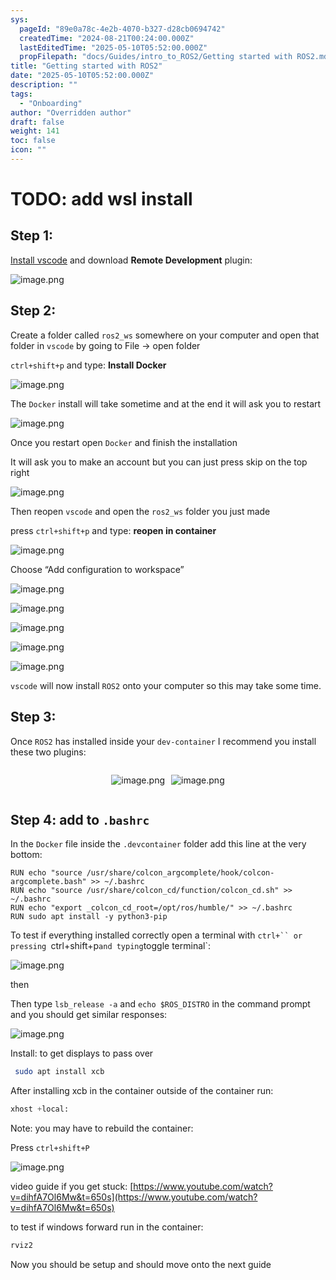 ```yaml
---
sys:
  pageId: "89e0a78c-4e2b-4070-b327-d28cb0694742"
  createdTime: "2024-08-21T00:24:00.000Z"
  lastEditedTime: "2025-05-10T05:52:00.000Z"
  propFilepath: "docs/Guides/intro_to_ROS2/Getting started with ROS2.md"
title: "Getting started with ROS2"
date: "2025-05-10T05:52:00.000Z"
description: ""
tags:
  - "Onboarding"
author: "Overridden author"
draft: false
weight: 141
toc: false
icon: ""
---
```


# TODO: add wsl install

## Step 1:

[Install vscode](https://code.visualstudio.com/download) and download **Remote Development** plugin:

![image.png](https://prod-files-secure.s3.us-west-2.amazonaws.com/d518164a-d88e-44d1-a4ee-3adb3bd8bce0/efb52993-1881-4a40-b95e-6f020334f022/image.png?X-Amz-Algorithm=AWS4-HMAC-SHA256&X-Amz-Content-Sha256=UNSIGNED-PAYLOAD&X-Amz-Credential=ASIAZI2LB466XF5ANFMM%2F20250710%2Fus-west-2%2Fs3%2Faws4_request&X-Amz-Date=20250710T034546Z&X-Amz-Expires=3600&X-Amz-Security-Token=IQoJb3JpZ2luX2VjEKv%2F%2F%2F%2F%2F%2F%2F%2F%2F%2FwEaCXVzLXdlc3QtMiJGMEQCIDb9p5OT6R6%2BC8NNtCqq%2Ffk3WTIWK4pZLbABkvRLvB%2FoAiBqlvD%2BAAuSEeDNK7VgyDlqSesqaJK7GVa9lT6BwNEDniqIBAi0%2F%2F%2F%2F%2F%2F%2F%2F%2F%2F8BEAAaDDYzNzQyMzE4MzgwNSIMpfZWA%2FcmKfJs7ycoKtwDH%2FwGh8R2DDKQEbpyT0nvll7%2Fq%2BgfgceMZipZzHi3Q3vh2%2FnNNgU%2BBKidq%2Fl2g%2FWB8w1v4bryS%2FxeHQ2%2FdBs3Zl%2BMUBkhV72eAHXU4l9%2Bb8slL9RntdvmnpRvl%2FjW05frz%2FyYZtzSCTWu1ZSIKlniwbYqckpkOUYELnfFIBfGPtwIGQmBJAU30GlXQg%2FN1JYqcIs83Oytj8PJaiMwBqW3y4hfAMZSbjNI7W3OiWhC5VN6ULX1ZaHmIjLx%2BtFP9te%2FfCdHSbjl0GIxLRk%2BKmf7NHCwtLuJKX8KLmmhCzX0ua%2BLf8J5XUObFkRynsjsAckUb8YEjanAyq%2F2T%2FT0emXukKfY1iwXGu3Y4FYTZ6aTzbwbYk70pGGZHRGLEFtvFPTx%2BGm0%2Fq8EVYdIQWur59PphEq3qhnCpQhzXuh%2BCn0nBASyBzX%2F7XZLIddyjoTHfHQT90ujRpzniknGkJAcf9Hl5UE%2BHjQcluhug69yNo%2BPCSBj8izA%2FPjOBaG22N%2FRRyLazJ91y%2FA0uit2kmaYU5qLKb9ZrF1XZyLjk0wLcHresZ4vrutfMRhHc%2FOo1OwGOTHs5ny4Pv38xCbeSJ7nAIQ6oLTZ0ktD6%2BEDPTpcdNZy04%2B06srovsyZEYqL15gwl9G8wwY6pgG85qRQ6%2F9U4GC%2B1dl6ZX3yi079bZvwJAGIrIyjhLD1V6CYbMf8Yd4K2iTxzsHHOdL2cAVUPm5%2FB8NKcCZVJHGHsgoOhxG2boThIoPk5pY0%2F7xBVayXRLGCiMkAlPupt84N16KSj921%2FA4kak0hW%2FjQRfhp4JGl2yM%2F1U0WpbsEUP6ZZJaw1cJXr5MpyCKJ%2FoFgno%2B9LX%2BhI272FKhddPQPM64gcXlU&X-Amz-Signature=6739d5570721413b4000289207486e9c209c8413ff5072ccc7c7b75b9c517e63&X-Amz-SignedHeaders=host&x-amz-checksum-mode=ENABLED&x-id=GetObject)

## Step 2:

Create a folder called `ros2_ws` somewhere on your computer and open that folder in `vscode` by going to File → open folder 

`ctrl+shift+p` and type: **Install Docker**

![image.png](https://prod-files-secure.s3.us-west-2.amazonaws.com/d518164a-d88e-44d1-a4ee-3adb3bd8bce0/2269dc0e-1cd5-47ff-bceb-c04ad9b2eab0/image.png?X-Amz-Algorithm=AWS4-HMAC-SHA256&X-Amz-Content-Sha256=UNSIGNED-PAYLOAD&X-Amz-Credential=ASIAZI2LB466XF5ANFMM%2F20250710%2Fus-west-2%2Fs3%2Faws4_request&X-Amz-Date=20250710T034546Z&X-Amz-Expires=3600&X-Amz-Security-Token=IQoJb3JpZ2luX2VjEKv%2F%2F%2F%2F%2F%2F%2F%2F%2F%2FwEaCXVzLXdlc3QtMiJGMEQCIDb9p5OT6R6%2BC8NNtCqq%2Ffk3WTIWK4pZLbABkvRLvB%2FoAiBqlvD%2BAAuSEeDNK7VgyDlqSesqaJK7GVa9lT6BwNEDniqIBAi0%2F%2F%2F%2F%2F%2F%2F%2F%2F%2F8BEAAaDDYzNzQyMzE4MzgwNSIMpfZWA%2FcmKfJs7ycoKtwDH%2FwGh8R2DDKQEbpyT0nvll7%2Fq%2BgfgceMZipZzHi3Q3vh2%2FnNNgU%2BBKidq%2Fl2g%2FWB8w1v4bryS%2FxeHQ2%2FdBs3Zl%2BMUBkhV72eAHXU4l9%2Bb8slL9RntdvmnpRvl%2FjW05frz%2FyYZtzSCTWu1ZSIKlniwbYqckpkOUYELnfFIBfGPtwIGQmBJAU30GlXQg%2FN1JYqcIs83Oytj8PJaiMwBqW3y4hfAMZSbjNI7W3OiWhC5VN6ULX1ZaHmIjLx%2BtFP9te%2FfCdHSbjl0GIxLRk%2BKmf7NHCwtLuJKX8KLmmhCzX0ua%2BLf8J5XUObFkRynsjsAckUb8YEjanAyq%2F2T%2FT0emXukKfY1iwXGu3Y4FYTZ6aTzbwbYk70pGGZHRGLEFtvFPTx%2BGm0%2Fq8EVYdIQWur59PphEq3qhnCpQhzXuh%2BCn0nBASyBzX%2F7XZLIddyjoTHfHQT90ujRpzniknGkJAcf9Hl5UE%2BHjQcluhug69yNo%2BPCSBj8izA%2FPjOBaG22N%2FRRyLazJ91y%2FA0uit2kmaYU5qLKb9ZrF1XZyLjk0wLcHresZ4vrutfMRhHc%2FOo1OwGOTHs5ny4Pv38xCbeSJ7nAIQ6oLTZ0ktD6%2BEDPTpcdNZy04%2B06srovsyZEYqL15gwl9G8wwY6pgG85qRQ6%2F9U4GC%2B1dl6ZX3yi079bZvwJAGIrIyjhLD1V6CYbMf8Yd4K2iTxzsHHOdL2cAVUPm5%2FB8NKcCZVJHGHsgoOhxG2boThIoPk5pY0%2F7xBVayXRLGCiMkAlPupt84N16KSj921%2FA4kak0hW%2FjQRfhp4JGl2yM%2F1U0WpbsEUP6ZZJaw1cJXr5MpyCKJ%2FoFgno%2B9LX%2BhI272FKhddPQPM64gcXlU&X-Amz-Signature=61cb80eacc2e3fc5e3e46bf277cfc6c751d8ae75238a44721b051a48f1bf7855&X-Amz-SignedHeaders=host&x-amz-checksum-mode=ENABLED&x-id=GetObject)

The `Docker` install will take sometime and at the end it will ask you to restart

![image.png](https://prod-files-secure.s3.us-west-2.amazonaws.com/d518164a-d88e-44d1-a4ee-3adb3bd8bce0/ed233f78-be33-4b1f-b89c-9c346c0e961e/image.png?X-Amz-Algorithm=AWS4-HMAC-SHA256&X-Amz-Content-Sha256=UNSIGNED-PAYLOAD&X-Amz-Credential=ASIAZI2LB466XF5ANFMM%2F20250710%2Fus-west-2%2Fs3%2Faws4_request&X-Amz-Date=20250710T034546Z&X-Amz-Expires=3600&X-Amz-Security-Token=IQoJb3JpZ2luX2VjEKv%2F%2F%2F%2F%2F%2F%2F%2F%2F%2FwEaCXVzLXdlc3QtMiJGMEQCIDb9p5OT6R6%2BC8NNtCqq%2Ffk3WTIWK4pZLbABkvRLvB%2FoAiBqlvD%2BAAuSEeDNK7VgyDlqSesqaJK7GVa9lT6BwNEDniqIBAi0%2F%2F%2F%2F%2F%2F%2F%2F%2F%2F8BEAAaDDYzNzQyMzE4MzgwNSIMpfZWA%2FcmKfJs7ycoKtwDH%2FwGh8R2DDKQEbpyT0nvll7%2Fq%2BgfgceMZipZzHi3Q3vh2%2FnNNgU%2BBKidq%2Fl2g%2FWB8w1v4bryS%2FxeHQ2%2FdBs3Zl%2BMUBkhV72eAHXU4l9%2Bb8slL9RntdvmnpRvl%2FjW05frz%2FyYZtzSCTWu1ZSIKlniwbYqckpkOUYELnfFIBfGPtwIGQmBJAU30GlXQg%2FN1JYqcIs83Oytj8PJaiMwBqW3y4hfAMZSbjNI7W3OiWhC5VN6ULX1ZaHmIjLx%2BtFP9te%2FfCdHSbjl0GIxLRk%2BKmf7NHCwtLuJKX8KLmmhCzX0ua%2BLf8J5XUObFkRynsjsAckUb8YEjanAyq%2F2T%2FT0emXukKfY1iwXGu3Y4FYTZ6aTzbwbYk70pGGZHRGLEFtvFPTx%2BGm0%2Fq8EVYdIQWur59PphEq3qhnCpQhzXuh%2BCn0nBASyBzX%2F7XZLIddyjoTHfHQT90ujRpzniknGkJAcf9Hl5UE%2BHjQcluhug69yNo%2BPCSBj8izA%2FPjOBaG22N%2FRRyLazJ91y%2FA0uit2kmaYU5qLKb9ZrF1XZyLjk0wLcHresZ4vrutfMRhHc%2FOo1OwGOTHs5ny4Pv38xCbeSJ7nAIQ6oLTZ0ktD6%2BEDPTpcdNZy04%2B06srovsyZEYqL15gwl9G8wwY6pgG85qRQ6%2F9U4GC%2B1dl6ZX3yi079bZvwJAGIrIyjhLD1V6CYbMf8Yd4K2iTxzsHHOdL2cAVUPm5%2FB8NKcCZVJHGHsgoOhxG2boThIoPk5pY0%2F7xBVayXRLGCiMkAlPupt84N16KSj921%2FA4kak0hW%2FjQRfhp4JGl2yM%2F1U0WpbsEUP6ZZJaw1cJXr5MpyCKJ%2FoFgno%2B9LX%2BhI272FKhddPQPM64gcXlU&X-Amz-Signature=7f9ced631a7a6456a31c779420b602826f2fc2a38fd447055b962d21ab87974c&X-Amz-SignedHeaders=host&x-amz-checksum-mode=ENABLED&x-id=GetObject)

Once you restart open `Docker` and finish the installation

It will ask you to make an account but you can just press skip on the top right

![image.png](https://prod-files-secure.s3.us-west-2.amazonaws.com/d518164a-d88e-44d1-a4ee-3adb3bd8bce0/21010ad9-1659-4fd9-9f59-9932a09b2a3d/image.png?X-Amz-Algorithm=AWS4-HMAC-SHA256&X-Amz-Content-Sha256=UNSIGNED-PAYLOAD&X-Amz-Credential=ASIAZI2LB466XF5ANFMM%2F20250710%2Fus-west-2%2Fs3%2Faws4_request&X-Amz-Date=20250710T034546Z&X-Amz-Expires=3600&X-Amz-Security-Token=IQoJb3JpZ2luX2VjEKv%2F%2F%2F%2F%2F%2F%2F%2F%2F%2FwEaCXVzLXdlc3QtMiJGMEQCIDb9p5OT6R6%2BC8NNtCqq%2Ffk3WTIWK4pZLbABkvRLvB%2FoAiBqlvD%2BAAuSEeDNK7VgyDlqSesqaJK7GVa9lT6BwNEDniqIBAi0%2F%2F%2F%2F%2F%2F%2F%2F%2F%2F8BEAAaDDYzNzQyMzE4MzgwNSIMpfZWA%2FcmKfJs7ycoKtwDH%2FwGh8R2DDKQEbpyT0nvll7%2Fq%2BgfgceMZipZzHi3Q3vh2%2FnNNgU%2BBKidq%2Fl2g%2FWB8w1v4bryS%2FxeHQ2%2FdBs3Zl%2BMUBkhV72eAHXU4l9%2Bb8slL9RntdvmnpRvl%2FjW05frz%2FyYZtzSCTWu1ZSIKlniwbYqckpkOUYELnfFIBfGPtwIGQmBJAU30GlXQg%2FN1JYqcIs83Oytj8PJaiMwBqW3y4hfAMZSbjNI7W3OiWhC5VN6ULX1ZaHmIjLx%2BtFP9te%2FfCdHSbjl0GIxLRk%2BKmf7NHCwtLuJKX8KLmmhCzX0ua%2BLf8J5XUObFkRynsjsAckUb8YEjanAyq%2F2T%2FT0emXukKfY1iwXGu3Y4FYTZ6aTzbwbYk70pGGZHRGLEFtvFPTx%2BGm0%2Fq8EVYdIQWur59PphEq3qhnCpQhzXuh%2BCn0nBASyBzX%2F7XZLIddyjoTHfHQT90ujRpzniknGkJAcf9Hl5UE%2BHjQcluhug69yNo%2BPCSBj8izA%2FPjOBaG22N%2FRRyLazJ91y%2FA0uit2kmaYU5qLKb9ZrF1XZyLjk0wLcHresZ4vrutfMRhHc%2FOo1OwGOTHs5ny4Pv38xCbeSJ7nAIQ6oLTZ0ktD6%2BEDPTpcdNZy04%2B06srovsyZEYqL15gwl9G8wwY6pgG85qRQ6%2F9U4GC%2B1dl6ZX3yi079bZvwJAGIrIyjhLD1V6CYbMf8Yd4K2iTxzsHHOdL2cAVUPm5%2FB8NKcCZVJHGHsgoOhxG2boThIoPk5pY0%2F7xBVayXRLGCiMkAlPupt84N16KSj921%2FA4kak0hW%2FjQRfhp4JGl2yM%2F1U0WpbsEUP6ZZJaw1cJXr5MpyCKJ%2FoFgno%2B9LX%2BhI272FKhddPQPM64gcXlU&X-Amz-Signature=a358d3dc7dddea63a3744180b7f337983f271da48d3adf3f8593e48fc30f5582&X-Amz-SignedHeaders=host&x-amz-checksum-mode=ENABLED&x-id=GetObject)

Then reopen `vscode` and open the `ros2_ws` folder you just made

press `ctrl+shift+p` and type: **reopen in container**

![image.png](https://prod-files-secure.s3.us-west-2.amazonaws.com/d518164a-d88e-44d1-a4ee-3adb3bd8bce0/4e93b8c2-41ad-488c-8095-c74205196118/image.png?X-Amz-Algorithm=AWS4-HMAC-SHA256&X-Amz-Content-Sha256=UNSIGNED-PAYLOAD&X-Amz-Credential=ASIAZI2LB466XF5ANFMM%2F20250710%2Fus-west-2%2Fs3%2Faws4_request&X-Amz-Date=20250710T034546Z&X-Amz-Expires=3600&X-Amz-Security-Token=IQoJb3JpZ2luX2VjEKv%2F%2F%2F%2F%2F%2F%2F%2F%2F%2FwEaCXVzLXdlc3QtMiJGMEQCIDb9p5OT6R6%2BC8NNtCqq%2Ffk3WTIWK4pZLbABkvRLvB%2FoAiBqlvD%2BAAuSEeDNK7VgyDlqSesqaJK7GVa9lT6BwNEDniqIBAi0%2F%2F%2F%2F%2F%2F%2F%2F%2F%2F8BEAAaDDYzNzQyMzE4MzgwNSIMpfZWA%2FcmKfJs7ycoKtwDH%2FwGh8R2DDKQEbpyT0nvll7%2Fq%2BgfgceMZipZzHi3Q3vh2%2FnNNgU%2BBKidq%2Fl2g%2FWB8w1v4bryS%2FxeHQ2%2FdBs3Zl%2BMUBkhV72eAHXU4l9%2Bb8slL9RntdvmnpRvl%2FjW05frz%2FyYZtzSCTWu1ZSIKlniwbYqckpkOUYELnfFIBfGPtwIGQmBJAU30GlXQg%2FN1JYqcIs83Oytj8PJaiMwBqW3y4hfAMZSbjNI7W3OiWhC5VN6ULX1ZaHmIjLx%2BtFP9te%2FfCdHSbjl0GIxLRk%2BKmf7NHCwtLuJKX8KLmmhCzX0ua%2BLf8J5XUObFkRynsjsAckUb8YEjanAyq%2F2T%2FT0emXukKfY1iwXGu3Y4FYTZ6aTzbwbYk70pGGZHRGLEFtvFPTx%2BGm0%2Fq8EVYdIQWur59PphEq3qhnCpQhzXuh%2BCn0nBASyBzX%2F7XZLIddyjoTHfHQT90ujRpzniknGkJAcf9Hl5UE%2BHjQcluhug69yNo%2BPCSBj8izA%2FPjOBaG22N%2FRRyLazJ91y%2FA0uit2kmaYU5qLKb9ZrF1XZyLjk0wLcHresZ4vrutfMRhHc%2FOo1OwGOTHs5ny4Pv38xCbeSJ7nAIQ6oLTZ0ktD6%2BEDPTpcdNZy04%2B06srovsyZEYqL15gwl9G8wwY6pgG85qRQ6%2F9U4GC%2B1dl6ZX3yi079bZvwJAGIrIyjhLD1V6CYbMf8Yd4K2iTxzsHHOdL2cAVUPm5%2FB8NKcCZVJHGHsgoOhxG2boThIoPk5pY0%2F7xBVayXRLGCiMkAlPupt84N16KSj921%2FA4kak0hW%2FjQRfhp4JGl2yM%2F1U0WpbsEUP6ZZJaw1cJXr5MpyCKJ%2FoFgno%2B9LX%2BhI272FKhddPQPM64gcXlU&X-Amz-Signature=f8350f296c7b1ae2da2be3d2db1d2e660f547c0cf2cc2667cbbf75914229d71c&X-Amz-SignedHeaders=host&x-amz-checksum-mode=ENABLED&x-id=GetObject)

Choose “Add configuration to workspace”

![image.png](https://prod-files-secure.s3.us-west-2.amazonaws.com/d518164a-d88e-44d1-a4ee-3adb3bd8bce0/9560b282-5060-4989-ba37-97e7b2c22476/image.png?X-Amz-Algorithm=AWS4-HMAC-SHA256&X-Amz-Content-Sha256=UNSIGNED-PAYLOAD&X-Amz-Credential=ASIAZI2LB466XF5ANFMM%2F20250710%2Fus-west-2%2Fs3%2Faws4_request&X-Amz-Date=20250710T034546Z&X-Amz-Expires=3600&X-Amz-Security-Token=IQoJb3JpZ2luX2VjEKv%2F%2F%2F%2F%2F%2F%2F%2F%2F%2FwEaCXVzLXdlc3QtMiJGMEQCIDb9p5OT6R6%2BC8NNtCqq%2Ffk3WTIWK4pZLbABkvRLvB%2FoAiBqlvD%2BAAuSEeDNK7VgyDlqSesqaJK7GVa9lT6BwNEDniqIBAi0%2F%2F%2F%2F%2F%2F%2F%2F%2F%2F8BEAAaDDYzNzQyMzE4MzgwNSIMpfZWA%2FcmKfJs7ycoKtwDH%2FwGh8R2DDKQEbpyT0nvll7%2Fq%2BgfgceMZipZzHi3Q3vh2%2FnNNgU%2BBKidq%2Fl2g%2FWB8w1v4bryS%2FxeHQ2%2FdBs3Zl%2BMUBkhV72eAHXU4l9%2Bb8slL9RntdvmnpRvl%2FjW05frz%2FyYZtzSCTWu1ZSIKlniwbYqckpkOUYELnfFIBfGPtwIGQmBJAU30GlXQg%2FN1JYqcIs83Oytj8PJaiMwBqW3y4hfAMZSbjNI7W3OiWhC5VN6ULX1ZaHmIjLx%2BtFP9te%2FfCdHSbjl0GIxLRk%2BKmf7NHCwtLuJKX8KLmmhCzX0ua%2BLf8J5XUObFkRynsjsAckUb8YEjanAyq%2F2T%2FT0emXukKfY1iwXGu3Y4FYTZ6aTzbwbYk70pGGZHRGLEFtvFPTx%2BGm0%2Fq8EVYdIQWur59PphEq3qhnCpQhzXuh%2BCn0nBASyBzX%2F7XZLIddyjoTHfHQT90ujRpzniknGkJAcf9Hl5UE%2BHjQcluhug69yNo%2BPCSBj8izA%2FPjOBaG22N%2FRRyLazJ91y%2FA0uit2kmaYU5qLKb9ZrF1XZyLjk0wLcHresZ4vrutfMRhHc%2FOo1OwGOTHs5ny4Pv38xCbeSJ7nAIQ6oLTZ0ktD6%2BEDPTpcdNZy04%2B06srovsyZEYqL15gwl9G8wwY6pgG85qRQ6%2F9U4GC%2B1dl6ZX3yi079bZvwJAGIrIyjhLD1V6CYbMf8Yd4K2iTxzsHHOdL2cAVUPm5%2FB8NKcCZVJHGHsgoOhxG2boThIoPk5pY0%2F7xBVayXRLGCiMkAlPupt84N16KSj921%2FA4kak0hW%2FjQRfhp4JGl2yM%2F1U0WpbsEUP6ZZJaw1cJXr5MpyCKJ%2FoFgno%2B9LX%2BhI272FKhddPQPM64gcXlU&X-Amz-Signature=0071003e59b515324e7b64c1ab9531c882cb4232d7237e5ad3fe8a4bd45b37ca&X-Amz-SignedHeaders=host&x-amz-checksum-mode=ENABLED&x-id=GetObject)

![image.png](https://prod-files-secure.s3.us-west-2.amazonaws.com/d518164a-d88e-44d1-a4ee-3adb3bd8bce0/2ee63f81-886b-48e8-a553-dc6e5eac99e4/image.png?X-Amz-Algorithm=AWS4-HMAC-SHA256&X-Amz-Content-Sha256=UNSIGNED-PAYLOAD&X-Amz-Credential=ASIAZI2LB466XF5ANFMM%2F20250710%2Fus-west-2%2Fs3%2Faws4_request&X-Amz-Date=20250710T034546Z&X-Amz-Expires=3600&X-Amz-Security-Token=IQoJb3JpZ2luX2VjEKv%2F%2F%2F%2F%2F%2F%2F%2F%2F%2FwEaCXVzLXdlc3QtMiJGMEQCIDb9p5OT6R6%2BC8NNtCqq%2Ffk3WTIWK4pZLbABkvRLvB%2FoAiBqlvD%2BAAuSEeDNK7VgyDlqSesqaJK7GVa9lT6BwNEDniqIBAi0%2F%2F%2F%2F%2F%2F%2F%2F%2F%2F8BEAAaDDYzNzQyMzE4MzgwNSIMpfZWA%2FcmKfJs7ycoKtwDH%2FwGh8R2DDKQEbpyT0nvll7%2Fq%2BgfgceMZipZzHi3Q3vh2%2FnNNgU%2BBKidq%2Fl2g%2FWB8w1v4bryS%2FxeHQ2%2FdBs3Zl%2BMUBkhV72eAHXU4l9%2Bb8slL9RntdvmnpRvl%2FjW05frz%2FyYZtzSCTWu1ZSIKlniwbYqckpkOUYELnfFIBfGPtwIGQmBJAU30GlXQg%2FN1JYqcIs83Oytj8PJaiMwBqW3y4hfAMZSbjNI7W3OiWhC5VN6ULX1ZaHmIjLx%2BtFP9te%2FfCdHSbjl0GIxLRk%2BKmf7NHCwtLuJKX8KLmmhCzX0ua%2BLf8J5XUObFkRynsjsAckUb8YEjanAyq%2F2T%2FT0emXukKfY1iwXGu3Y4FYTZ6aTzbwbYk70pGGZHRGLEFtvFPTx%2BGm0%2Fq8EVYdIQWur59PphEq3qhnCpQhzXuh%2BCn0nBASyBzX%2F7XZLIddyjoTHfHQT90ujRpzniknGkJAcf9Hl5UE%2BHjQcluhug69yNo%2BPCSBj8izA%2FPjOBaG22N%2FRRyLazJ91y%2FA0uit2kmaYU5qLKb9ZrF1XZyLjk0wLcHresZ4vrutfMRhHc%2FOo1OwGOTHs5ny4Pv38xCbeSJ7nAIQ6oLTZ0ktD6%2BEDPTpcdNZy04%2B06srovsyZEYqL15gwl9G8wwY6pgG85qRQ6%2F9U4GC%2B1dl6ZX3yi079bZvwJAGIrIyjhLD1V6CYbMf8Yd4K2iTxzsHHOdL2cAVUPm5%2FB8NKcCZVJHGHsgoOhxG2boThIoPk5pY0%2F7xBVayXRLGCiMkAlPupt84N16KSj921%2FA4kak0hW%2FjQRfhp4JGl2yM%2F1U0WpbsEUP6ZZJaw1cJXr5MpyCKJ%2FoFgno%2B9LX%2BhI272FKhddPQPM64gcXlU&X-Amz-Signature=97da58113669b98cb05c2d28fd3103e85757fa08820c5f3aca8ab02c9e71e298&X-Amz-SignedHeaders=host&x-amz-checksum-mode=ENABLED&x-id=GetObject)

![image.png](https://prod-files-secure.s3.us-west-2.amazonaws.com/d518164a-d88e-44d1-a4ee-3adb3bd8bce0/ae1580b2-b048-407e-aed9-b584224a7a04/image.png?X-Amz-Algorithm=AWS4-HMAC-SHA256&X-Amz-Content-Sha256=UNSIGNED-PAYLOAD&X-Amz-Credential=ASIAZI2LB466XF5ANFMM%2F20250710%2Fus-west-2%2Fs3%2Faws4_request&X-Amz-Date=20250710T034546Z&X-Amz-Expires=3600&X-Amz-Security-Token=IQoJb3JpZ2luX2VjEKv%2F%2F%2F%2F%2F%2F%2F%2F%2F%2FwEaCXVzLXdlc3QtMiJGMEQCIDb9p5OT6R6%2BC8NNtCqq%2Ffk3WTIWK4pZLbABkvRLvB%2FoAiBqlvD%2BAAuSEeDNK7VgyDlqSesqaJK7GVa9lT6BwNEDniqIBAi0%2F%2F%2F%2F%2F%2F%2F%2F%2F%2F8BEAAaDDYzNzQyMzE4MzgwNSIMpfZWA%2FcmKfJs7ycoKtwDH%2FwGh8R2DDKQEbpyT0nvll7%2Fq%2BgfgceMZipZzHi3Q3vh2%2FnNNgU%2BBKidq%2Fl2g%2FWB8w1v4bryS%2FxeHQ2%2FdBs3Zl%2BMUBkhV72eAHXU4l9%2Bb8slL9RntdvmnpRvl%2FjW05frz%2FyYZtzSCTWu1ZSIKlniwbYqckpkOUYELnfFIBfGPtwIGQmBJAU30GlXQg%2FN1JYqcIs83Oytj8PJaiMwBqW3y4hfAMZSbjNI7W3OiWhC5VN6ULX1ZaHmIjLx%2BtFP9te%2FfCdHSbjl0GIxLRk%2BKmf7NHCwtLuJKX8KLmmhCzX0ua%2BLf8J5XUObFkRynsjsAckUb8YEjanAyq%2F2T%2FT0emXukKfY1iwXGu3Y4FYTZ6aTzbwbYk70pGGZHRGLEFtvFPTx%2BGm0%2Fq8EVYdIQWur59PphEq3qhnCpQhzXuh%2BCn0nBASyBzX%2F7XZLIddyjoTHfHQT90ujRpzniknGkJAcf9Hl5UE%2BHjQcluhug69yNo%2BPCSBj8izA%2FPjOBaG22N%2FRRyLazJ91y%2FA0uit2kmaYU5qLKb9ZrF1XZyLjk0wLcHresZ4vrutfMRhHc%2FOo1OwGOTHs5ny4Pv38xCbeSJ7nAIQ6oLTZ0ktD6%2BEDPTpcdNZy04%2B06srovsyZEYqL15gwl9G8wwY6pgG85qRQ6%2F9U4GC%2B1dl6ZX3yi079bZvwJAGIrIyjhLD1V6CYbMf8Yd4K2iTxzsHHOdL2cAVUPm5%2FB8NKcCZVJHGHsgoOhxG2boThIoPk5pY0%2F7xBVayXRLGCiMkAlPupt84N16KSj921%2FA4kak0hW%2FjQRfhp4JGl2yM%2F1U0WpbsEUP6ZZJaw1cJXr5MpyCKJ%2FoFgno%2B9LX%2BhI272FKhddPQPM64gcXlU&X-Amz-Signature=4d67c472e89d2c70848133dcdf26136252c1b7ddc538d58665f78cfab89500da&X-Amz-SignedHeaders=host&x-amz-checksum-mode=ENABLED&x-id=GetObject)

![image.png](https://prod-files-secure.s3.us-west-2.amazonaws.com/d518164a-d88e-44d1-a4ee-3adb3bd8bce0/53255b28-f75e-430f-b9e3-c0ac8577e42b/image.png?X-Amz-Algorithm=AWS4-HMAC-SHA256&X-Amz-Content-Sha256=UNSIGNED-PAYLOAD&X-Amz-Credential=ASIAZI2LB466XF5ANFMM%2F20250710%2Fus-west-2%2Fs3%2Faws4_request&X-Amz-Date=20250710T034546Z&X-Amz-Expires=3600&X-Amz-Security-Token=IQoJb3JpZ2luX2VjEKv%2F%2F%2F%2F%2F%2F%2F%2F%2F%2FwEaCXVzLXdlc3QtMiJGMEQCIDb9p5OT6R6%2BC8NNtCqq%2Ffk3WTIWK4pZLbABkvRLvB%2FoAiBqlvD%2BAAuSEeDNK7VgyDlqSesqaJK7GVa9lT6BwNEDniqIBAi0%2F%2F%2F%2F%2F%2F%2F%2F%2F%2F8BEAAaDDYzNzQyMzE4MzgwNSIMpfZWA%2FcmKfJs7ycoKtwDH%2FwGh8R2DDKQEbpyT0nvll7%2Fq%2BgfgceMZipZzHi3Q3vh2%2FnNNgU%2BBKidq%2Fl2g%2FWB8w1v4bryS%2FxeHQ2%2FdBs3Zl%2BMUBkhV72eAHXU4l9%2Bb8slL9RntdvmnpRvl%2FjW05frz%2FyYZtzSCTWu1ZSIKlniwbYqckpkOUYELnfFIBfGPtwIGQmBJAU30GlXQg%2FN1JYqcIs83Oytj8PJaiMwBqW3y4hfAMZSbjNI7W3OiWhC5VN6ULX1ZaHmIjLx%2BtFP9te%2FfCdHSbjl0GIxLRk%2BKmf7NHCwtLuJKX8KLmmhCzX0ua%2BLf8J5XUObFkRynsjsAckUb8YEjanAyq%2F2T%2FT0emXukKfY1iwXGu3Y4FYTZ6aTzbwbYk70pGGZHRGLEFtvFPTx%2BGm0%2Fq8EVYdIQWur59PphEq3qhnCpQhzXuh%2BCn0nBASyBzX%2F7XZLIddyjoTHfHQT90ujRpzniknGkJAcf9Hl5UE%2BHjQcluhug69yNo%2BPCSBj8izA%2FPjOBaG22N%2FRRyLazJ91y%2FA0uit2kmaYU5qLKb9ZrF1XZyLjk0wLcHresZ4vrutfMRhHc%2FOo1OwGOTHs5ny4Pv38xCbeSJ7nAIQ6oLTZ0ktD6%2BEDPTpcdNZy04%2B06srovsyZEYqL15gwl9G8wwY6pgG85qRQ6%2F9U4GC%2B1dl6ZX3yi079bZvwJAGIrIyjhLD1V6CYbMf8Yd4K2iTxzsHHOdL2cAVUPm5%2FB8NKcCZVJHGHsgoOhxG2boThIoPk5pY0%2F7xBVayXRLGCiMkAlPupt84N16KSj921%2FA4kak0hW%2FjQRfhp4JGl2yM%2F1U0WpbsEUP6ZZJaw1cJXr5MpyCKJ%2FoFgno%2B9LX%2BhI272FKhddPQPM64gcXlU&X-Amz-Signature=f06eede1ed3e71fb05be94cfcc1d9ccc8244f6cdffb6086b3307e4fec13961a3&X-Amz-SignedHeaders=host&x-amz-checksum-mode=ENABLED&x-id=GetObject)

![image.png](https://prod-files-secure.s3.us-west-2.amazonaws.com/d518164a-d88e-44d1-a4ee-3adb3bd8bce0/7c562767-5af9-4ffb-97d1-327bcdf4ee00/image.png?X-Amz-Algorithm=AWS4-HMAC-SHA256&X-Amz-Content-Sha256=UNSIGNED-PAYLOAD&X-Amz-Credential=ASIAZI2LB466XF5ANFMM%2F20250710%2Fus-west-2%2Fs3%2Faws4_request&X-Amz-Date=20250710T034546Z&X-Amz-Expires=3600&X-Amz-Security-Token=IQoJb3JpZ2luX2VjEKv%2F%2F%2F%2F%2F%2F%2F%2F%2F%2FwEaCXVzLXdlc3QtMiJGMEQCIDb9p5OT6R6%2BC8NNtCqq%2Ffk3WTIWK4pZLbABkvRLvB%2FoAiBqlvD%2BAAuSEeDNK7VgyDlqSesqaJK7GVa9lT6BwNEDniqIBAi0%2F%2F%2F%2F%2F%2F%2F%2F%2F%2F8BEAAaDDYzNzQyMzE4MzgwNSIMpfZWA%2FcmKfJs7ycoKtwDH%2FwGh8R2DDKQEbpyT0nvll7%2Fq%2BgfgceMZipZzHi3Q3vh2%2FnNNgU%2BBKidq%2Fl2g%2FWB8w1v4bryS%2FxeHQ2%2FdBs3Zl%2BMUBkhV72eAHXU4l9%2Bb8slL9RntdvmnpRvl%2FjW05frz%2FyYZtzSCTWu1ZSIKlniwbYqckpkOUYELnfFIBfGPtwIGQmBJAU30GlXQg%2FN1JYqcIs83Oytj8PJaiMwBqW3y4hfAMZSbjNI7W3OiWhC5VN6ULX1ZaHmIjLx%2BtFP9te%2FfCdHSbjl0GIxLRk%2BKmf7NHCwtLuJKX8KLmmhCzX0ua%2BLf8J5XUObFkRynsjsAckUb8YEjanAyq%2F2T%2FT0emXukKfY1iwXGu3Y4FYTZ6aTzbwbYk70pGGZHRGLEFtvFPTx%2BGm0%2Fq8EVYdIQWur59PphEq3qhnCpQhzXuh%2BCn0nBASyBzX%2F7XZLIddyjoTHfHQT90ujRpzniknGkJAcf9Hl5UE%2BHjQcluhug69yNo%2BPCSBj8izA%2FPjOBaG22N%2FRRyLazJ91y%2FA0uit2kmaYU5qLKb9ZrF1XZyLjk0wLcHresZ4vrutfMRhHc%2FOo1OwGOTHs5ny4Pv38xCbeSJ7nAIQ6oLTZ0ktD6%2BEDPTpcdNZy04%2B06srovsyZEYqL15gwl9G8wwY6pgG85qRQ6%2F9U4GC%2B1dl6ZX3yi079bZvwJAGIrIyjhLD1V6CYbMf8Yd4K2iTxzsHHOdL2cAVUPm5%2FB8NKcCZVJHGHsgoOhxG2boThIoPk5pY0%2F7xBVayXRLGCiMkAlPupt84N16KSj921%2FA4kak0hW%2FjQRfhp4JGl2yM%2F1U0WpbsEUP6ZZJaw1cJXr5MpyCKJ%2FoFgno%2B9LX%2BhI272FKhddPQPM64gcXlU&X-Amz-Signature=cb3797d797952464e23d85ee7538f426d72a2498eb2a49516f6e4ee6534ab73f&X-Amz-SignedHeaders=host&x-amz-checksum-mode=ENABLED&x-id=GetObject)

`vscode` will now install `ROS2` onto your computer so this may take some time.

## Step 3:

Once `ROS2` has installed inside your `dev-container` I recommend you install these two plugins:

<div style="display: flex;flex-direction: row; column-gap:10px; max-width: 630px;justify-content: center;">
<div>

![image.png](https://prod-files-secure.s3.us-west-2.amazonaws.com/d518164a-d88e-44d1-a4ee-3adb3bd8bce0/3fc3d550-5a54-4ba1-ba6b-faa01cdb7369/image.png?X-Amz-Algorithm=AWS4-HMAC-SHA256&X-Amz-Content-Sha256=UNSIGNED-PAYLOAD&X-Amz-Credential=ASIAZI2LB466W7E53VYC%2F20250710%2Fus-west-2%2Fs3%2Faws4_request&X-Amz-Date=20250710T034549Z&X-Amz-Expires=3600&X-Amz-Security-Token=IQoJb3JpZ2luX2VjEKv%2F%2F%2F%2F%2F%2F%2F%2F%2F%2FwEaCXVzLXdlc3QtMiJIMEYCIQDhIDcYGYae9QRf5kKo0Roqa8b5TMR0IspVN796K1%2FdpQIhAJ8c30HJ0vN6Q7hO7SDhVnZhXRi0WMUQNnETYbxPMrKbKogECLT%2F%2F%2F%2F%2F%2F%2F%2F%2F%2FwEQABoMNjM3NDIzMTgzODA1Igzqiumf%2Bom5D8bzHKoq3AMBA7jhMuHXxih%2FrJCp2DbWjkL3gp2%2FX%2BTL6vg7t%2Bi8TU2gqhCroY5qk7Xhi7z1cV4xjHd3UlwuMuxuvo1uET3%2FsKpxwFkth02piYFaJNFzBY4bZYHKo0cUQRE11QYrxH6hB0dHNV%2BEEgOzy4Rhbt0T22MYptnf%2BDeCYCuXTQ5nmBbbnLwEoUKk0zQETJHS09XB1YoysycA1ELR0dAqMIWefpeDVFKx2k7qvP3KgW2IeRSwqfp2hO7ktaXwEGBNKLiT%2B2UAUKgjN%2B0aA7G7AB8nm63V3n4pgHJq2dn966SOxuPIHjChfRqo9Pe%2FSMGIeqPVdcuu9YuyWmpkXMWLaWIhoRNbtYsEUsIap%2Fa%2F0mqyoEiBpi%2F76cz0aa5JK10AHjnyYh42Eqb1FM8Q59L1n9Q79i5phirMA0AqyQdEV7WGLQ%2FRY%2FdgRYplzn37gh8yL64z60gVCBLzSI8i5gewIYtnqWw2e2y5bBTNR%2F6SJ8NlubGmzo7KCBWuBp6JfpMOb0MzK7qye9XTpIFKzCuScj2mjwx7t9RgbABL5i%2BkAhtPTCk8zy7H89tRlOGxWzLCZmci4oL16XVKn06iURQE6uwoG9rDRO5tab52YY3jZhuRMxPIP2YHMBuOhnNXpTC50LzDBjqkAfUyWuvOX2bDnkQcMgfNOkYaD86W6lenqbKIAoCDZLQJ210mkrelQNVi9ARLpsRuu9snAQaLYM7sk8iXXeb0VCVOwI%2FkD5gxgWzesakkSxtte8Slthesk%2FW%2BtKIV%2BILCa979%2FRwxwX5DdF045pywZUX0wngqL9PPmuQSAzDDUF6zShJogD05H8E8%2F4uss%2FL8V9Nj9c0pX3NrDdixBueQ%2BCW1r3W%2B&X-Amz-Signature=d06de443437d4f09694554037daba46c8f62c147bfef7aa30fc1428930c308d5&X-Amz-SignedHeaders=host&x-amz-checksum-mode=ENABLED&x-id=GetObject)

</div>
<div>

![image.png](https://prod-files-secure.s3.us-west-2.amazonaws.com/d518164a-d88e-44d1-a4ee-3adb3bd8bce0/d994cc66-13c2-4093-a5a3-f84cf4601a82/image.png?X-Amz-Algorithm=AWS4-HMAC-SHA256&X-Amz-Content-Sha256=UNSIGNED-PAYLOAD&X-Amz-Credential=ASIAZI2LB466636VE77N%2F20250710%2Fus-west-2%2Fs3%2Faws4_request&X-Amz-Date=20250710T034550Z&X-Amz-Expires=3600&X-Amz-Security-Token=IQoJb3JpZ2luX2VjEKv%2F%2F%2F%2F%2F%2F%2F%2F%2F%2FwEaCXVzLXdlc3QtMiJGMEQCIGNX0z0H4QaLn93cm5CuXlG6Mi2JKsbAKBmndV9l8iP%2BAiBiF1HK808oYU6x0y0ZEMTP%2FTI1AvPnHC%2B9CWgvKIUdkiqIBAi0%2F%2F%2F%2F%2F%2F%2F%2F%2F%2F8BEAAaDDYzNzQyMzE4MzgwNSIMX3zxOCTkNT%2BDjakOKtwDjKfNNwWP5bgAOmsGOI691txU3MIqa5%2FsYQbE1nGuWse3ScCpR5o6hE8n5k3Gf44prqc5vVA6nYHYFROVJ%2BkpFGnMUyrxMZboKiild4uBlzXN%2Bazfv8FSuAXZ2%2BX8BQIXW9wLUNDx2W%2FfxL1ldq7SgTWTJHFdYASZBC%2Fs05yW%2Fzf9WIGRDSGomLddCkz3deK5F%2FqA7qeO7T8GwjU6afF7cNGpGZ70i50QL6p6XecFTd7wPFPfRbhOpeo87kSmHO%2FiPUt1HdSuP7ry%2FUVpZj8iZ87guR2PUFguf%2BGIUhH3Qwg6KKaPEI8HeKBDHmIp9kZxadKIkskCnObWUgzZJ6HwHBtlvYwVvISRM2SCYRe8u95Gh4okhPEdUNFGxCsG89bxRWTNthfahJjEQsWqi%2Fa9IaJXrUddsOUYUQ5Vgn5ON37AbEYNV54gPi1n9ov%2FkqmY10Psl2ezJVC5xlUtMT%2FTK%2BQU5bTAy2dM46k0SuhYrp1dt3f9jrUvlKdwIe9sGOx20I2kSFr3vM%2BbCie2spXIOuoJ%2FY246I7OCmxprWrfNweM5ZAoMz2uvh13MPjhevMhhWKvQy%2FlfoivPTq%2BpWP%2BdcVxdUszyrPTfbt0Ju6K2rMw3aEIrB4C1ZkCgJ0wi9G8wwY6pgHlecOxVyujP%2B6gorj%2BuSTsgbCk9GiESxj%2FKDDBIeYapA1qtRztXzpCKbaqoCCe7JUSberv0TFKk0o1RKzTFjX3%2BNXFxLrJ09vwzQdknnzCvf0HIhLqZ%2Bmxqpcn6jz5DaeCHAgp8PGPxy97DawEuIEZfRvbhWNBtqOdoFmSNK5Jl4X%2BUrr4pj0%2Bbk1yqDbXk3JukmKJM898hvsjH%2BsQ%2FpwT7yfodm4c&X-Amz-Signature=240cc1e8cb88573c60bbdde42eb221ba46901c878a3d6c29a9386a253516ad28&X-Amz-SignedHeaders=host&x-amz-checksum-mode=ENABLED&x-id=GetObject)

</div>
</div>

## Step 4: add to `.bashrc`

In the `Docker` file inside the `.devcontainer` folder add this line at the very bottom: 

```docker
RUN echo "source /usr/share/colcon_argcomplete/hook/colcon-argcomplete.bash" >> ~/.bashrc
RUN echo "source /usr/share/colcon_cd/function/colcon_cd.sh" >> ~/.bashrc
RUN echo "export _colcon_cd_root=/opt/ros/humble/" >> ~/.bashrc
RUN sudo apt install -y python3-pip 
```

To test if everything installed correctly open a terminal with `ctrl+`` or pressing `ctrl+shift+p` and typing `toggle terminal`:

![image.png](https://prod-files-secure.s3.us-west-2.amazonaws.com/d518164a-d88e-44d1-a4ee-3adb3bd8bce0/6a4943d8-b04e-4c02-9a58-775f3384d1a5/image.png?X-Amz-Algorithm=AWS4-HMAC-SHA256&X-Amz-Content-Sha256=UNSIGNED-PAYLOAD&X-Amz-Credential=ASIAZI2LB466XF5ANFMM%2F20250710%2Fus-west-2%2Fs3%2Faws4_request&X-Amz-Date=20250710T034547Z&X-Amz-Expires=3600&X-Amz-Security-Token=IQoJb3JpZ2luX2VjEKv%2F%2F%2F%2F%2F%2F%2F%2F%2F%2FwEaCXVzLXdlc3QtMiJGMEQCIDb9p5OT6R6%2BC8NNtCqq%2Ffk3WTIWK4pZLbABkvRLvB%2FoAiBqlvD%2BAAuSEeDNK7VgyDlqSesqaJK7GVa9lT6BwNEDniqIBAi0%2F%2F%2F%2F%2F%2F%2F%2F%2F%2F8BEAAaDDYzNzQyMzE4MzgwNSIMpfZWA%2FcmKfJs7ycoKtwDH%2FwGh8R2DDKQEbpyT0nvll7%2Fq%2BgfgceMZipZzHi3Q3vh2%2FnNNgU%2BBKidq%2Fl2g%2FWB8w1v4bryS%2FxeHQ2%2FdBs3Zl%2BMUBkhV72eAHXU4l9%2Bb8slL9RntdvmnpRvl%2FjW05frz%2FyYZtzSCTWu1ZSIKlniwbYqckpkOUYELnfFIBfGPtwIGQmBJAU30GlXQg%2FN1JYqcIs83Oytj8PJaiMwBqW3y4hfAMZSbjNI7W3OiWhC5VN6ULX1ZaHmIjLx%2BtFP9te%2FfCdHSbjl0GIxLRk%2BKmf7NHCwtLuJKX8KLmmhCzX0ua%2BLf8J5XUObFkRynsjsAckUb8YEjanAyq%2F2T%2FT0emXukKfY1iwXGu3Y4FYTZ6aTzbwbYk70pGGZHRGLEFtvFPTx%2BGm0%2Fq8EVYdIQWur59PphEq3qhnCpQhzXuh%2BCn0nBASyBzX%2F7XZLIddyjoTHfHQT90ujRpzniknGkJAcf9Hl5UE%2BHjQcluhug69yNo%2BPCSBj8izA%2FPjOBaG22N%2FRRyLazJ91y%2FA0uit2kmaYU5qLKb9ZrF1XZyLjk0wLcHresZ4vrutfMRhHc%2FOo1OwGOTHs5ny4Pv38xCbeSJ7nAIQ6oLTZ0ktD6%2BEDPTpcdNZy04%2B06srovsyZEYqL15gwl9G8wwY6pgG85qRQ6%2F9U4GC%2B1dl6ZX3yi079bZvwJAGIrIyjhLD1V6CYbMf8Yd4K2iTxzsHHOdL2cAVUPm5%2FB8NKcCZVJHGHsgoOhxG2boThIoPk5pY0%2F7xBVayXRLGCiMkAlPupt84N16KSj921%2FA4kak0hW%2FjQRfhp4JGl2yM%2F1U0WpbsEUP6ZZJaw1cJXr5MpyCKJ%2FoFgno%2B9LX%2BhI272FKhddPQPM64gcXlU&X-Amz-Signature=3ae219850c121619ddeb37ef16fa82e2e423830f1b6c525c1b668f3753549b3c&X-Amz-SignedHeaders=host&x-amz-checksum-mode=ENABLED&x-id=GetObject)

then 

Then type `lsb_release -a` and `echo $ROS_DISTRO` in the command prompt and you should get similar responses:

![image.png](https://prod-files-secure.s3.us-west-2.amazonaws.com/d518164a-d88e-44d1-a4ee-3adb3bd8bce0/3e635dec-a805-4e85-8b9e-d000e5b71a4e/image.png?X-Amz-Algorithm=AWS4-HMAC-SHA256&X-Amz-Content-Sha256=UNSIGNED-PAYLOAD&X-Amz-Credential=ASIAZI2LB466XF5ANFMM%2F20250710%2Fus-west-2%2Fs3%2Faws4_request&X-Amz-Date=20250710T034547Z&X-Amz-Expires=3600&X-Amz-Security-Token=IQoJb3JpZ2luX2VjEKv%2F%2F%2F%2F%2F%2F%2F%2F%2F%2FwEaCXVzLXdlc3QtMiJGMEQCIDb9p5OT6R6%2BC8NNtCqq%2Ffk3WTIWK4pZLbABkvRLvB%2FoAiBqlvD%2BAAuSEeDNK7VgyDlqSesqaJK7GVa9lT6BwNEDniqIBAi0%2F%2F%2F%2F%2F%2F%2F%2F%2F%2F8BEAAaDDYzNzQyMzE4MzgwNSIMpfZWA%2FcmKfJs7ycoKtwDH%2FwGh8R2DDKQEbpyT0nvll7%2Fq%2BgfgceMZipZzHi3Q3vh2%2FnNNgU%2BBKidq%2Fl2g%2FWB8w1v4bryS%2FxeHQ2%2FdBs3Zl%2BMUBkhV72eAHXU4l9%2Bb8slL9RntdvmnpRvl%2FjW05frz%2FyYZtzSCTWu1ZSIKlniwbYqckpkOUYELnfFIBfGPtwIGQmBJAU30GlXQg%2FN1JYqcIs83Oytj8PJaiMwBqW3y4hfAMZSbjNI7W3OiWhC5VN6ULX1ZaHmIjLx%2BtFP9te%2FfCdHSbjl0GIxLRk%2BKmf7NHCwtLuJKX8KLmmhCzX0ua%2BLf8J5XUObFkRynsjsAckUb8YEjanAyq%2F2T%2FT0emXukKfY1iwXGu3Y4FYTZ6aTzbwbYk70pGGZHRGLEFtvFPTx%2BGm0%2Fq8EVYdIQWur59PphEq3qhnCpQhzXuh%2BCn0nBASyBzX%2F7XZLIddyjoTHfHQT90ujRpzniknGkJAcf9Hl5UE%2BHjQcluhug69yNo%2BPCSBj8izA%2FPjOBaG22N%2FRRyLazJ91y%2FA0uit2kmaYU5qLKb9ZrF1XZyLjk0wLcHresZ4vrutfMRhHc%2FOo1OwGOTHs5ny4Pv38xCbeSJ7nAIQ6oLTZ0ktD6%2BEDPTpcdNZy04%2B06srovsyZEYqL15gwl9G8wwY6pgG85qRQ6%2F9U4GC%2B1dl6ZX3yi079bZvwJAGIrIyjhLD1V6CYbMf8Yd4K2iTxzsHHOdL2cAVUPm5%2FB8NKcCZVJHGHsgoOhxG2boThIoPk5pY0%2F7xBVayXRLGCiMkAlPupt84N16KSj921%2FA4kak0hW%2FjQRfhp4JGl2yM%2F1U0WpbsEUP6ZZJaw1cJXr5MpyCKJ%2FoFgno%2B9LX%2BhI272FKhddPQPM64gcXlU&X-Amz-Signature=b86b0ee9cde28f11723619ae17f683b10081656893df495a30c3cb35d3634521&X-Amz-SignedHeaders=host&x-amz-checksum-mode=ENABLED&x-id=GetObject)

Install:  to get displays to pass over

```bash
 sudo apt install xcb
```

After installing xcb in the container outside of the container run:

```python
xhost +local:
```

Note: you may have to rebuild the container:

Press `ctrl+shift+P`

![image.png](https://prod-files-secure.s3.us-west-2.amazonaws.com/d518164a-d88e-44d1-a4ee-3adb3bd8bce0/6c2be660-2618-4c38-9c26-53554f7a0b7b/image.png?X-Amz-Algorithm=AWS4-HMAC-SHA256&X-Amz-Content-Sha256=UNSIGNED-PAYLOAD&X-Amz-Credential=ASIAZI2LB466XF5ANFMM%2F20250710%2Fus-west-2%2Fs3%2Faws4_request&X-Amz-Date=20250710T034547Z&X-Amz-Expires=3600&X-Amz-Security-Token=IQoJb3JpZ2luX2VjEKv%2F%2F%2F%2F%2F%2F%2F%2F%2F%2FwEaCXVzLXdlc3QtMiJGMEQCIDb9p5OT6R6%2BC8NNtCqq%2Ffk3WTIWK4pZLbABkvRLvB%2FoAiBqlvD%2BAAuSEeDNK7VgyDlqSesqaJK7GVa9lT6BwNEDniqIBAi0%2F%2F%2F%2F%2F%2F%2F%2F%2F%2F8BEAAaDDYzNzQyMzE4MzgwNSIMpfZWA%2FcmKfJs7ycoKtwDH%2FwGh8R2DDKQEbpyT0nvll7%2Fq%2BgfgceMZipZzHi3Q3vh2%2FnNNgU%2BBKidq%2Fl2g%2FWB8w1v4bryS%2FxeHQ2%2FdBs3Zl%2BMUBkhV72eAHXU4l9%2Bb8slL9RntdvmnpRvl%2FjW05frz%2FyYZtzSCTWu1ZSIKlniwbYqckpkOUYELnfFIBfGPtwIGQmBJAU30GlXQg%2FN1JYqcIs83Oytj8PJaiMwBqW3y4hfAMZSbjNI7W3OiWhC5VN6ULX1ZaHmIjLx%2BtFP9te%2FfCdHSbjl0GIxLRk%2BKmf7NHCwtLuJKX8KLmmhCzX0ua%2BLf8J5XUObFkRynsjsAckUb8YEjanAyq%2F2T%2FT0emXukKfY1iwXGu3Y4FYTZ6aTzbwbYk70pGGZHRGLEFtvFPTx%2BGm0%2Fq8EVYdIQWur59PphEq3qhnCpQhzXuh%2BCn0nBASyBzX%2F7XZLIddyjoTHfHQT90ujRpzniknGkJAcf9Hl5UE%2BHjQcluhug69yNo%2BPCSBj8izA%2FPjOBaG22N%2FRRyLazJ91y%2FA0uit2kmaYU5qLKb9ZrF1XZyLjk0wLcHresZ4vrutfMRhHc%2FOo1OwGOTHs5ny4Pv38xCbeSJ7nAIQ6oLTZ0ktD6%2BEDPTpcdNZy04%2B06srovsyZEYqL15gwl9G8wwY6pgG85qRQ6%2F9U4GC%2B1dl6ZX3yi079bZvwJAGIrIyjhLD1V6CYbMf8Yd4K2iTxzsHHOdL2cAVUPm5%2FB8NKcCZVJHGHsgoOhxG2boThIoPk5pY0%2F7xBVayXRLGCiMkAlPupt84N16KSj921%2FA4kak0hW%2FjQRfhp4JGl2yM%2F1U0WpbsEUP6ZZJaw1cJXr5MpyCKJ%2FoFgno%2B9LX%2BhI272FKhddPQPM64gcXlU&X-Amz-Signature=52a11aaa85ff79dfe838b5ba53db984ed869af01d1f411262fd6019107f129a2&X-Amz-SignedHeaders=host&x-amz-checksum-mode=ENABLED&x-id=GetObject)

video guide if you get stuck: [https://www.youtube.com/watch?v=dihfA7Ol6Mw&t=650s](https://www.youtube.com/watch?v=dihfA7Ol6Mw&t=650s)

to test if windows forward run in the container:

```bash
rviz2
```

Now you should be setup and should move onto the next guide 
